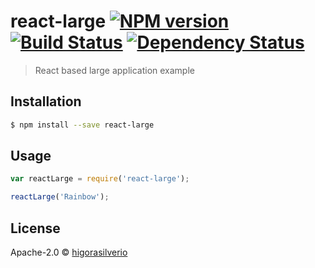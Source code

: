 # react-large [![NPM version][npm-image]][npm-url] [![Build Status][travis-image]][travis-url] [![Dependency Status][daviddm-image]][daviddm-url]
> React based large application example

## Installation

```sh
$ npm install --save react-large
```

## Usage

```js
var reactLarge = require('react-large');

reactLarge('Rainbow');
```
## License

Apache-2.0 © [higorasilverio]()


[npm-image]: https://badge.fury.io/js/react-large.svg
[npm-url]: https://npmjs.org/package/react-large
[travis-image]: https://travis-ci.org/higorasilverio/react-large.svg?branch=master
[travis-url]: https://travis-ci.org/higorasilverio/react-large
[daviddm-image]: https://david-dm.org/higorasilverio/react-large.svg?theme=shields.io
[daviddm-url]: https://david-dm.org/higorasilverio/react-large
